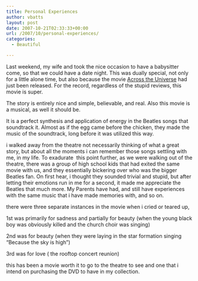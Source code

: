 ```yaml
---
title: Personal Experiences
author: vbatts
layout: post
date: 2007-10-21T02:33:33+00:00
url: /2007/10/personal-experiences/
categories:
  - Beautiful

---
```

Last weekend, my wife and took the nice occasion to have a babysitter come, so that we could have a date night. This was dually special, not only for a little alone time, but also because the movie [Across the Universe][1] had just been released. For the record, regardless of the stupid reviews, this movie is super.
  
The story is entirely nice and simple, believable, and real. Also this movie is a musical, as well it should be.
  
It is a perfect synthesis and application of energy in the Beatles songs that soundtrack it. Almost as if the egg came before the chicken, they made the music of the soundtrack, long before it was utilized this way.

i walked away from the theatre not necessarily thinking of what a great story, but about all the moments i can remember those songs settling with me, in my life. To exadurate  this point further, as we were walking out of the theatre, there was a group of high school kids that had exited the same movie with us, and they essentially bickering over who was the bigger Beatles fan. On first hear, i thought they sounded trivial and stupid, but after letting their emotions run in me for a second, it made me appreciate the Beatles that much more. My Parents have had, and still have experiences with the same music that i have made memories with, and so on.

there were three separate instances in the movie when i cried or teared up,

1st was primarily for sadness and partially for beauty (when the young black boy was obviously killed and the church choir was singing)

2nd was for beauty (when they were laying in the star formation singing &#8220;Because the sky is high&#8221;)

3rd was for love ( the rooftop concert reunion)

this has been a movie worth it to go to the theatre to see and one that i intend on purchasing the DVD to have in my collection.

 [1]: http://www.acrosstheuniverse.com/